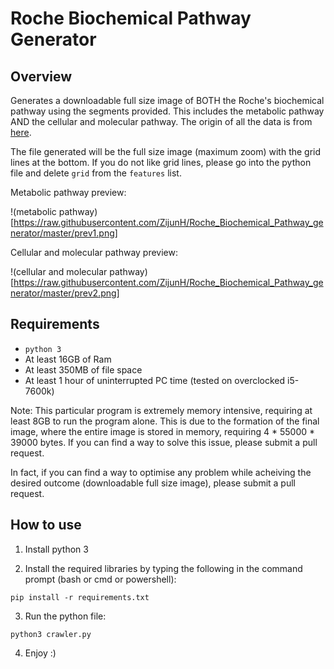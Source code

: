# Roche Biochemical Pathway Generator

## Overview

Generates a downloadable full size image of BOTH the Roche's biochemical pathway using the segments provided. This includes the metabolic pathway AND the cellular and molecular pathway. The origin of all the data is from [here](http://biochemical-pathways.com).

The file generated will be the full size image (maximum zoom) with the grid lines at the bottom. If you do not like grid lines, please go into the python file and delete `grid` from the `features` list.

Metabolic pathway preview:

!(metabolic pathway)[https://raw.githubusercontent.com/ZijunH/Roche_Biochemical_Pathway_generator/master/prev1.png]

Cellular and molecular pathway preview:

!(cellular and molecular pathway)[https://raw.githubusercontent.com/ZijunH/Roche_Biochemical_Pathway_generator/master/prev2.png]


## Requirements

- `python 3`
- At least 16GB of Ram
- At least 350MB of file space
- At least 1 hour of uninterrupted PC time (tested on overclocked i5-7600k)

Note: This particular program is extremely memory intensive, requiring at least 8GB to run the program alone. This is due to the formation of the final image, where the entire image is stored in memory, requiring 4 * 55000 * 39000 bytes. If you can find a way to solve this issue, please submit a pull request.

In fact, if you can find a way to optimise any problem while acheiving the desired outcome (downloadable full size image), please submit a pull request.

## How to use

1. Install python 3

2. Install the required libraries by typing the following in the command prompt (bash or cmd or powershell):

```
pip install -r requirements.txt
```

3. Run the python file:

```
python3 crawler.py
```

4. Enjoy :)
